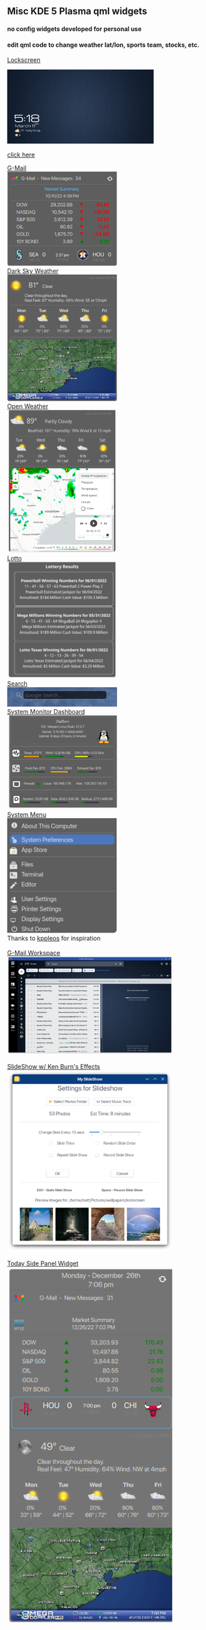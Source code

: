 ## Misc KDE 5 Plasma qml widgets
#### no config widgets developed for personal use <br>
#### edit qml code to change weather lat/lon, sports team, stocks, etc. <br>

[Lockscreen](lockscreen/readme.md) <br>

<picture>
  <img alt="G-Mail" src="lockscreen-win10.png" width="340"
  onclick="window.open('(https://raw.githubusercontent.com/txhammer68/qml/master/lockscreen-win10.png','targetWindow', 'toolbar=no, location=no, status=no, menubar=no, scrollbars=yes, resizable=no, size=75%, top=25px left=120px'); return false;">
</picture> <br>

<a href="#" onclick="window.open('https://raw.githubusercontent.com/txhammer68/qml/master/lockscreen-win10.png','targetWindow', 'toolbar=no, location=no, status=no, menubar=no, scrollbars=yes, resizable=yes, width=1280px, height=1024px, top=25px left=120px'); return false;">click here</a>

[G-Mail](https://raw.githubusercontent.com/txhammer68/qml/master/G-Mail.zip) <br>
<picture>
  <img alt="G-Mail" src="gmail.png" width="255">
</picture> <br>
[Dark Sky Weather](https://raw.githubusercontent.com/txhammer68/qml/master/DarkSky.zip) <br>
<picture>
  <img alt="DarkSky" src="dark-sky.png" width="255">
</picture> <br>
[Open Weather](https://raw.githubusercontent.com/txhammer68/qml/master/OpenWeather.zip) <br>
<picture>
  <img alt="OWM" src="OpenWeather.png" width="255">
</picture> <br>
[Lotto](https://raw.githubusercontent.com/txhammer68/qml/master/Lotto.zip) <br>
 <picture>
  <img alt="Lotto" src="lotto.png" width="255">
</picture> <br>
[Search](https://raw.githubusercontent.com/txhammer68/qml/master/org.kde.search.zip) <br>
<picture>
  <img alt="Search" src="search.png" width="255">
</picture> <br>
[System Monitor Dashboard](https://raw.githubusercontent.com/txhammer68/qml/master/SystemDashboard.zip) <br>
<picture>
  <img alt="Dashboard" src="dashboard.png" width="255">
</picture> <br>
[System Menu](https://raw.githubusercontent.com/txhammer68/qml/master/system-menu.zip) <br>
<picture>
  <img alt="menu" src="system-menu.png" width="255">
</picture> <br>
Thanks to [kppleos](https://github.com/kppleos) for inspiration <br>
<br>
[G-Mail Workspace](https://raw.githubusercontent.com/txhammer68/qml/master/gmail/gmail.zip) <br>
<picture>
  <img alt="workspace" src="Screenshot_gmail.png" width="384">
</picture> <br>
<br>
[SlideShow w/ Ken Burn's Effects](https://raw.githubusercontent.com/txhammer68/qml/master/slideshow.zip) <br>
<picture>
  <img alt="slideshow" src="slideshow.png" width="384">
</picture> <br>
<br>
[Today Side Panel Widget](https://raw.githubusercontent.com/txhammer68/qml/master/Today.zip) <br>
<picture>
  <img alt="today" src="today.png" width="384">
</picture> <br>
